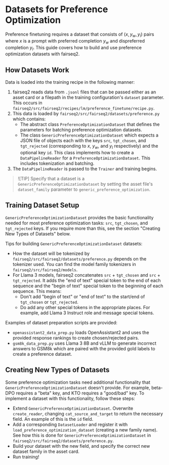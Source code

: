 # Datasets for Preference Optimization
Preference finetuning requires a dataset that consists of $(x, y_w, y_l)$ pairs where $x$ is a prompt with preferred completion $y_w$ and dispreferred completion $y_l$. This guide covers how to build and use preference optimization datasets with fairseq2. 

## How Datasets Work
Data is loaded into the training recipe in the following manner:
1. fairseq2 reads data from `.jsonl` files that can be passed either as an asset card or a filepath in the training configuration's `dataset` parameter. This occurs in `fairseq2/src/fairseq2/recipes/lm/preference_finetune/recipe.py`.
2. This data is loaded by `fairseq2/src/fairseq2/datasets/preference.py` which contains:
    - The abstract class `PreferenceOptimizationDataset` that defines the parameters for batching preference optimization datasets.
    - The class `GenericPreferenceOptimizationDataset` which expects a JSON file of objects each with the keys `src`, `tgt_chosen`, and `tgt_rejected` (corresponding to $x$, $y_w$, and $y_l$ respectively) and the optional key `id`. This class implements how to create a `DataPipelineReader` for a `PreferenceOptimizationDataset`. This includes tokenization and batching.
3. The `DataPipelineReader` is passed to the `Trainer` and training begins.

>![TIP]
>Specify that a dataset is a `GenericPreferenceOptimizationDataset` by setting the asset file's `dataset_family` parameter to `generic_preference_optimization`.

## Training Dataset Setup
`GenericPreferenceOptimizationDataset` provides the basic functionality needed for most preference optimization tasks: `src`, `tgt_chosen`, and `tgt_rejected` keys. If you require more than this, see the section "Creating New Types of Datasets" below. 

Tips for building `GenericPreferenceOptimizationDataset` datasets:
- How the dataset will be tokenized by `fairseq2/src/fairseq2/datasets/preference.py` depends on the tokenizer used. You can find the model family tokenizers in `fairseq2/src/fairseq2/models`.
- For Llama 3 models, fairseq2 concatenates `src` + `tgt_chosen` and `src` + `tgt_rejected`. It adds the "end of text" special token to the end of each sequence and the "begin of text" special token to the beginning of each sequence. This means:
    - Don't add "begin of text" or "end of text" to the start/end of `tgt_chosen` or `tgt_rejected`.
    - Do add any other special tokens in the appropriate places. For example, add Llama 3 Instruct role and message special tokens. 

Examples of dataset preparation scripts are provided:
- `openassistant2_data_prep.py` loads OpenAssistant2 and uses the provided response rankings to create chosen/rejected pairs.
- `gsm8k_data_prep.py` uses Llama 3 8B and vLLM to generate incorrect answers to GSM8k which are paired with the provided gold labels to create a preference dataset. 

## Creating New Types of Datasets
Some preference optimization tasks need additional functionality that `GenericPreferenceOptimizationDataset` doesn't provide. For example, beta-DPO requires a "beta" key, and KTO requires a "good/bad" key. To implement a dataset with this functionality, follow these steps:
- Extend `GenericPreferenceOptimizationDataset`. Overwrite `create_reader`, changing `cat_source_and_target` to return the necessary field. An example of this is the `id` field.
- Add a corresponding `DatasetLoader` and register it with `load_preference_optimization_dataset` (creating a new family name). See how this is done for `GenericPreferenceOptimizationDataset` in `fairseq2/src/fairseq2/datasets/preference.py`.
- Build your dataset with the new field, and specify the correct new dataset family in the asset card.
- Run training!
